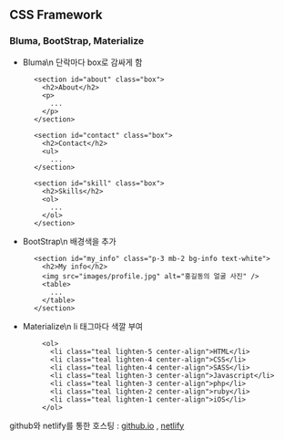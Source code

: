 ## CSS Framework
### Bluma, BootStrap, Materialize

+ Bluma\n
단락마다 box로 감싸게 함
```
      <section id="about" class="box">
        <h2>About</h2>
        <p>
          ...
        </p>
      </section>

      <section id="contact" class="box">
        <h2>Contact</h2>
        <ul>
          ...
      </section>

      <section id="skill" class="box">
        <h2>Skills</h2>
        <ol>
          ...
        </ol>
      </section>
```

+ BootStrap\n
배경색을 추가
```
      <section id="my_info" class="p-3 mb-2 bg-info text-white">
        <h2>My info</h2>
        <img src="images/profile.jpg" alt="홍길동의 얼굴 사진" />
        <table>
          ...
        </table>
      </section>
```
+ Materialize\n
li 태그마다 색깔 부여
```
        <ol>
          <li class="teal lighten-5 center-align">HTML</li>
          <li class="teal lighten-4 center-align">CSS</li>
          <li class="teal lighten-4 center-align">SASS</li>
          <li class="teal lighten-3 center-align">Javascript</li>
          <li class="teal lighten-3 center-align">php</li>
          <li class="teal lighten-2 center-align">ruby</li>
          <li class="teal lighten-1 center-align">iOS</li>
        </ol>
```

github와 netlify를 통한 호스팅 : 
[github.io](https://kdh5107.github.io/GAME_PGM/css_study/) , 
[netlify](https://css-study.netlify.app/)
